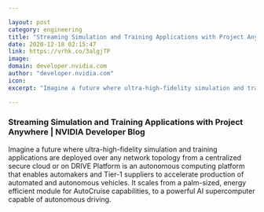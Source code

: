 ```yaml
---

layout: post
category: engineering
title: "Streaming Simulation and Training Applications with Project Anywhere"
date: 2020-12-18 02:15:47
link: https://vrhk.co/3algjTP
image: 
domain: developer.nvidia.com
author: "developer.nvidia.com"
icon: 
excerpt: "Imagine a future where ultra-high-fidelity simulation and training applications are deployed over any network topology from a centralized secure cloud or on DRIVE Platform is an autonomous computing platform that enables automakers and Tier-1 suppliers to accelerate production of automated and autonomous vehicles. It scales from a palm-sized, energy efficient module for AutoCruise capabilities, to a powerful AI supercomputer capable of autonomous driving."

---
```


### Streaming Simulation and Training Applications with Project Anywhere | NVIDIA Developer Blog

Imagine a future where ultra-high-fidelity simulation and training applications are deployed over any network topology from a centralized secure cloud or on DRIVE Platform is an autonomous computing platform that enables automakers and Tier-1 suppliers to accelerate production of automated and autonomous vehicles. It scales from a palm-sized, energy efficient module for AutoCruise capabilities, to a powerful AI supercomputer capable of autonomous driving.